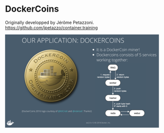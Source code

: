 # DockerCoins

Originally developped by Jérôme Petazzoni.
https://github.com/jpetazzo/container.training

![DockerCoins diagram](./DockerCoins_diagram.png)
